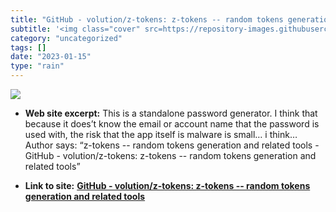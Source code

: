 ```yaml
---
title: "GitHub - volution/z-tokens: z-tokens -- random tokens generation and related tools"
subtitle: '<img class="cover" src=https://repository-images.githubusercontent.com/29959242/d0734a7f-8c8f-41bb-a...'
category: "uncategorized"
tags: []
date: "2023-01-15"
type: "rain"
---
```

<img class="cover" src=https://repository-images.githubusercontent.com/29959242/d0734a7f-8c8f-41bb-a7ed-580df1445668>



* **Web site excerpt:** This is a standalone password generator. I think that because it does’t know the email or account name that the password is used with, the risk that the app itself is malware is small… i think… Author says: “z-tokens -- random tokens generation and related tools - GitHub - volution/z-tokens: z-tokens -- random tokens generation and related tools”

* **Link to site:** **[GitHub - volution/z-tokens: z-tokens -- random tokens generation and related tools](https://github.com/volution/z-tokens)**